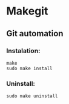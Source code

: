 # Makegit

## Git automation

### Instalation:

    make
    sudo make install

### Uninstall:

    sudo make uninstall


